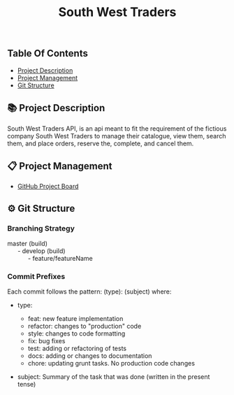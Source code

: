 <h1 align="center">South West Traders</h1> <br>

## Table Of Contents
- [Project Description](#books-project-description)
- [Project Management](#clipboard-project-management)
- [Git Structure](#gear-git-structure)

## :books: Project Description

South West Traders API, is an api meant to fit the requirement of the fictious company
South West Traders to manage their catalogue, view them, search them, and place orders, 
reserve the, complete, and cancel them.

## :clipboard: Project Management

- [GitHub Project Board](https://github.com/tjadezweni/SouthWestTraders/projects/1?add_cards_query=is%3Aopen)

## :gear: Git Structure

### Branching Strategy

master (build)
</br>
&nbsp;&nbsp;&nbsp;&nbsp;&nbsp;&nbsp;- develop (build)
</br>
&nbsp;&nbsp;&nbsp;&nbsp;&nbsp;&nbsp;&nbsp;&nbsp;&nbsp;&nbsp;&nbsp;&nbsp;- feature/featureName 
</br>

### Commit Prefixes

Each commit follows the pattern: (type): (subject)
where:

* type:
   * feat: new feature implementation
   * refactor: changes to "production" code
   * style: changes to code formatting
   * fix: bug fixes
   * test: adding or refactoring of tests
   * docs: adding or changes to documentation
   * chore: updating grunt tasks. No production code changes

* subject: Summary of the task that was done (written in the present tense)